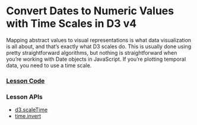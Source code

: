 # Convert Dates to Numeric Values with Time Scales in D3 v4

Mapping abstract values to visual representations is what data visualization is all about, and that’s exactly what D3 scales do. This is usually done using pretty straightforward algorithms, but nothing is straightforward when you’re working with Date objects in JavaScript. If you’re plotting temporal data, you need to use a time scale.

### [Lesson Code](https://embed.plnkr.co/github/bclinkinbeard/egghead-d3v4/03-time-scales?show=src%2Fapp.js,preview)

### Lesson APIs
- [d3.scaleTime](https://github.com/d3/d3-scale/blob/master/README.md#scaleTime)
- [time.invert](https://github.com/d3/d3-scale/blob/master/README.md#time_invert)
